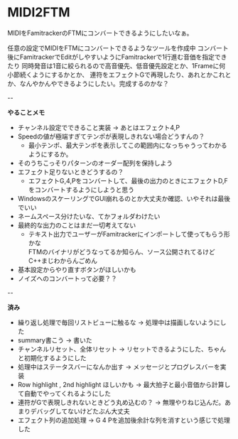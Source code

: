 # MIDI2FTM
MIDIをFamitrackerのFTMにコンバートできるようにしたいなぁ。

任意の設定でMIDIをFTMにコンバートできるようなツールを作成中
コンバート後にFamitrackerでEditがしやすいようにFamitrackerで1行進む音価を指定できたり
同時発音は1音に絞られるので高音優先、低音優先設定とか、1Frameに何小節続くようにするかとか、
連符をエフェクトGで再現したり、あれとかこれとか、なんやかんやできるようにしたい。完成するのかな？

-- 

__やることメモ__  
* チャンネル設定でできること実装 → あとはエフェクト4,P  
* Speedの値が極端すぎてテンポが表現しきれない場合どうすんの？  
  - 最小テンポ、最大テンポを表示してこの範囲内になっちゃうってわかるようにするか。  
* そのうちこっそりパターンのオーダー配列を保持しよう  
* エフェクト足りないときどうするの？  
  - エフェクトG,4,Pをコンバートして、最後の出力のときにエフェクトD,Fをコンバートするようにしようと思う  
* WindowsのスケーリングでGUI崩れるのとか大丈夫か確認、いやそれは最後でいい  
* ネームスペース分けたいな、てかフォルダわけたい  
* 最終的な出力のことはまだ一切考えてない  
  - テキスト出力でユーザーがFamitrackerにインポートして使ってもらう形かな  
    FTMのバイナリがどうなってるか知らん、ソース公開されてるけどC++まじわからんごめん  
* 基本設定からやり直すボタンがほしいかも  
* ノイズへのコンバートって必要？？  

  
--  
  
__済み__  
* 繰り返し処理で毎回リストビューに触るな → 処理中は描画しないようにした  
* summary書こう → 書いた  
* チャンネルリセット、全体リセット → リセットできるようにした、ちゃんと初期化するようにした  
* 処理中はステータスバーになんか出す → メッセージとプログレスバーを実装   
* Row highlight , 2nd highlight ほしいかも → 最大拍子と最小音価から計算して自動でやってくれるようにした  
* 連符がGで表現しきれないときどう丸め込むの？ → 無理やりねじ込んだ。あまりデバッグしてないけどたぶん大丈夫  
* エフェクト列の追加処理 → G 4 Pを追加後余計な列を消すという感じで処理した  